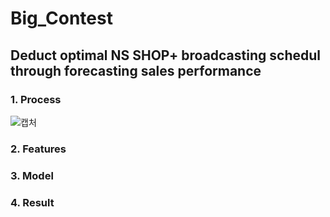 # Big_Contest
## Deduct optimal NS SHOP+ broadcasting schedul through forecasting sales performance

### 1. Process
![캡처](https://user-images.githubusercontent.com/80534659/112269133-4f2c2c00-8cbb-11eb-9d59-d34c223fe7e4.PNG)

### 2. Features



### 3. Model


### 4. Result


